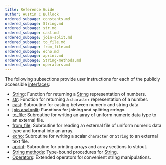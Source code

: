 ```yaml
---
title: Reference Guide
author: Austin C Bullock
ordered_subpage: constants.md
ordered_subpage: String.md
ordered_subpage: str.md
ordered_subpage: cast.md
ordered_subpage: join-split.md
ordered_subpage: to_file.md
ordered_subpage: from_file.md
ordered_subpage: echo.md
ordered_subpage: aprint.md
ordered_subpage: String-methods.md
ordered_subpage: operators.md
---
```


The following subsections provide user instructions for each of the
publicly accessible [interfaces](../../lists/procedures.html):

* [String](String.html): Function for returning a
  [String](../../type/string.html) representation of numbers.
* [str](str.html): Function for returning a `character` representation
  of a number.
* [cast](cast.html): Subroutine for casting between numeric and string
  data.
* [join and split](join-split.html): Functions for joining and
  splitting strings.
* [to_file](to_file.html): Subroutine for writing an array of uniform
  numeric data type to an external file.
* [from_file](from_file.html): Subroutine for reading an external file
  of uniform numeric data type and format into an array.
* [echo](echo.html): Subroutine for writing a scalar `character` or
  `String` to an external text file.
* [aprint](aprint.html): Subroutine for printing arrays and array
  sections to stdout.
* [String methods](String-methods.html): Type-bound procedures for
  [String](../../type/string.html).
* [Operators](operators.html): Extended operators for convenient string
  manipulations.
